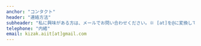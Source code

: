 ```yaml
---
anchor: "コンタクト"
header: "連絡方法"
subheader: "私に興味がある方は、メールでお問い合わせください。※ [at]を@に変換してください。"
telephone: "内緒"
email: kizak.aiit[at]gmail.com
---
```

